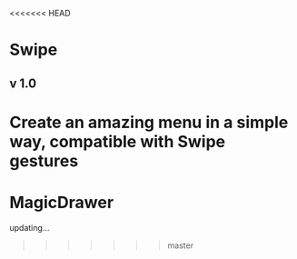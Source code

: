 <<<<<<< HEAD
# Swipe
## v 1.0

Create an amazing menu in a simple way, compatible with Swipe gestures
=======
# MagicDrawer

updating...
>>>>>>> master
